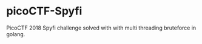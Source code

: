 # picoCTF-Spyfi

PicoCTF 2018 Spyfi challenge solved with with multi threading bruteforce in golang.